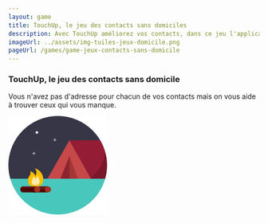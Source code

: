 ```yaml
---
layout: game
title: TouchUp, le jeu des contacts sans domiciles
description: Avec TouchUp améliorez vos contacts, dans ce jeu l'application vous aide à trouver vos contacts vides
imageUrl: ../assets/img-tuiles-jeux-domicile.png
pageUrl: /games/game-jeux-contacts-sans-domicile
---
```

### TouchUp, le jeu des contacts sans domicile
Vous n'avez pas d'adresse pour chacun de vos contacts mais on vous aide à trouver ceux qui vous manque.

<img src=../assets/img-tuiles-jeux-domicile.png>
